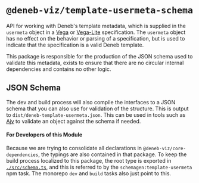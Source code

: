 # `@deneb-viz/template-usermeta-schema`

API for working with Deneb's template metadata, which is supplied in the `usermeta` object in a [Vega](https://vega.github.io/vega/) or [Vega-Lite](https://vega.github.io/vega-lite/) specification. The `usermeta` object has no effect on the behavior or parsing of a specification, but is used to indicate that the specification is a valid Deneb template.

This package is responsible for the production of the JSON schema used to validate this metadata, exists to ensure that there are no circular internal dependencies and contains no other logic.

## JSON Schema

The dev and build process will also compile the interfaces to a JSON schema that you can also use for validation of the structure. This is output to `dist/deneb-template-usermeta.json`. This can be used in tools such as [Ajv](https://ajv.js.org/) to validate an object against the schema if needed.

#### For Developers of this Module

Because we are trying to consolidate all declarations in `@deneb-viz/core-dependencies`, the typings are also contained in that package. To keep the build process localized to this package, the root type is exported in [`./src/schema.ts`](./src/schema.ts), and this is referred to by the `schemagen:template-usermeta` npm task. The monorepo `dev` and `build` tasks also just point to this.
